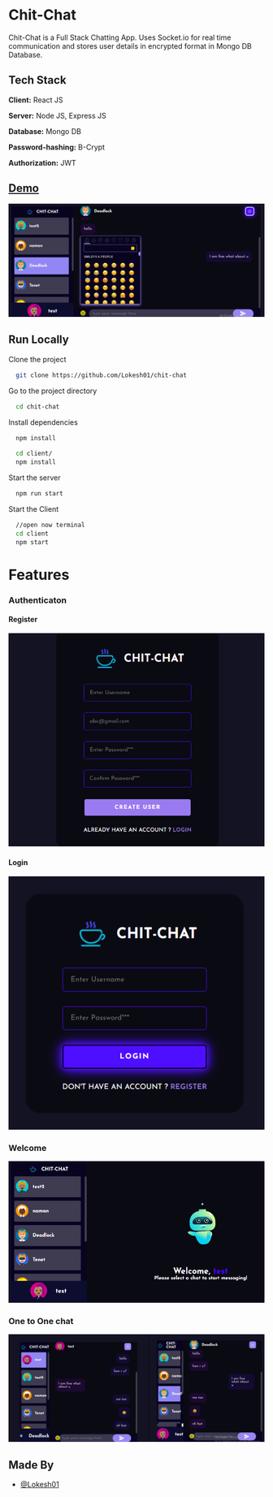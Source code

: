 
# Chit-Chat

Chit-Chat is a Full Stack Chatting App.
Uses Socket.io for real time communication and stores user details in encrypted format in Mongo DB Database.
## Tech Stack

**Client:** React JS

**Server:** Node JS, Express JS

**Database:** Mongo DB

**Password-hashing:** B-Crypt

**Authorization:** JWT
  
## [Demo]( https://main--chit-chat-front.netlify.app/)

![](/screenshots/chat.png)

## Run Locally

Clone the project

```bash
  git clone https://github.com/Lokesh01/chit-chat
```

Go to the project directory

```bash
  cd chit-chat
```

Install dependencies

```bash
  npm install
```

```bash
  cd client/
  npm install
```

Start the server

```bash
  npm run start
```
Start the Client

```bash
  //open now terminal
  cd client
  npm start
```

  
# Features

### Authenticaton

#### Register
![](screenshots/register.png)

#### Login
![](screenshots/login.png)

### Welcome
![](screenshots/welcome.png)

### One to One chat
![](screenshots/one-one.png)
## Made By

- [@Lokesh01](https://github.com/Lokesh01)

  




